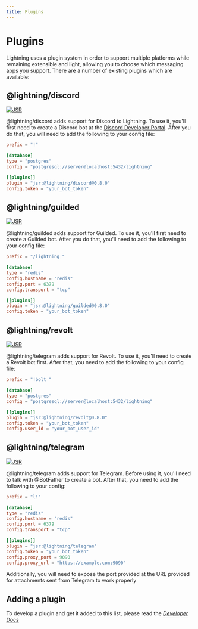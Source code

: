 ```yaml
---
title: Plugins
---
```


# Plugins

Lightning uses a plugin system in order to support multiple platforms while
remaining extensible and light, allowing you to choose which messaging apps you
support. There are a number of existing plugins which are available:

## @lightning/discord

[![JSR](https://jsr.io/badges/@lightning/discord)](https://jsr.io/@lightning/discord)

@lightning/discord adds support for Discord to Lightning. To use it,
you'll first need to create a Discord bot at the
[Discord Developer Portal](https://discord.com/developers/applications). After
you do that, you will need to add the following to your config file:

```toml {7-9}
prefix = "!"

[database]
type = "postgres"
config = "postgresql://server@localhost:5432/lightning"

[[plugins]]
plugin = "jsr:@lightning/discord@0.8.0"
config.token = "your_bot_token"
```

## @lightning/guilded

[![JSR](https://jsr.io/badges/@lightning/guilded)](https://jsr.io/@lightning/guilded)

@lightning/guilded adds support for Guilded. To use it, you'll first need
to create a Guilded bot. After you do that, you'll need to add the following to
your config file:

```toml {9-11}
prefix = "/lightning "

[database]
type = "redis"
config.hostname = "redis"
config.port = 6379
config.transport = "tcp"

[[plugins]]
plugin = "jsr:@lightning/guilded@0.8.0"
config.token = "your_bot_token"
```

## @lightning/revolt

[![JSR](https://jsr.io/badges/@lightning/revolt)](https://jsr.io/@lightning/revolt)

@lightning/telegram adds support for Revolt. To use it, you'll need to
create a Revolt bot first. After that, you need to add the following to your
config file:

```toml {7-10}
prefix = "!bolt "

[database]
type = "postgres"
config = "postgresql://server@localhost:5432/lightning"

[[plugins]]
plugin = "jsr:@lightning/revolt@0.8.0"
config.token = "your_bot_token"
config.user_id = "your_bot_user_id"
```

## @lightning/telegram

[![JSR](https://jsr.io/badges/@lightning/telegram)](https://jsr.io/@lightning/telegram)

@lightning/telegram adds support for Telegram. Before using it, you'll
need to talk with @BotFather to create a bot. After that, you need to add the
following to your config:

```toml {9-13}
prefix = "l!"

[database]
type = "redis"
config.hostname = "redis"
config.port = 6379
config.transport = "tcp"

[[plugins]]
plugin = "jsr:@lightning/telegram"
config.token = "your_bot_token"
config.proxy_port = 9090
config.proxy_url = "https://example.com:9090"
```

Additionally, you will need to expose the port provided at the URL provided for
attachments sent from Telegram to work properly

## Adding a plugin

To develop a plugin and get it added to this list, please read the
[_Developer Docs_](../../developer)
